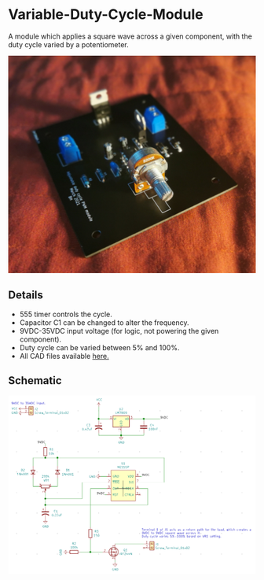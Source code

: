 # Variable-Duty-Cycle-Module
A module which applies a square wave across a given component, with the duty cycle varied by a potentiometer.

![](https://github.com/BenHenderson09/Variable-Duty-Cycle-Module/blob/master/images/1.jpg)

## Details
- 555 timer controls the cycle.
- Capacitor C1 can be changed to alter the frequency.
- 9VDC-35VDC input voltage (for logic, not powering the given component). 
- Duty cycle can be varied between 5% and 100%.
- All CAD files available [here.](https://github.com/BenHenderson09/Variable-Duty-Cycle-Module/tree/master/kicad)

## Schematic
![](https://github.com/BenHenderson09/Variable-Duty-Cycle-Module/blob/master/images/schematic.png)
